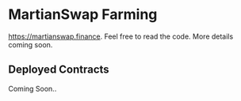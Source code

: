 # MartianSwap Farming

https://martianswap.finance. Feel free to read the code. More details coming soon.

## Deployed Contracts

Coming Soon..
